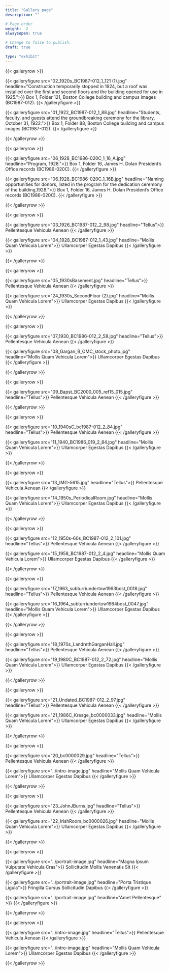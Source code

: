 ```yaml
---
title: "Gallery page"
description: ""

# Page order
weight:  2
alwaysopen: true

# Change to false to publish.
draft: true

type: "exhibit"
---
```


{{< galleryrow >}}

{{< galleryfigure src="02_1920s_BC1987-012_1_121 (1).jpg"
           headline="Construction temporarily stopped in 1924, but a roof was installed over the first and second floors and the building opened for use in 1925.">}} Box 1, Folder 121, Boston College building and campus images (BC1987-012).
{{< /galleryfigure >}}

{{< galleryfigure src="01_1922_BC1987-012_1_88.jpg"
           headline="Students, faculty, and guests attend the groundbreaking ceremony for the library, October 31, 1922.">}} Box 1, Folder 88, Boston College building and campus images (BC1987-012).
{{< /galleryfigure >}}

{{< /galleryrow >}}

{{< galleryrow >}}

{{< galleryfigure src="06_1928_BC1986-020C_1_16_A.jpg"
           headline="Program, 1928.">}} Box 1, Folder 16, James H. Dolan President’s Office records (BC1986-020C).
{{< /galleryfigure >}}

{{< galleryfigure src="06_1928_BC1986-020C_1_16B.jpg"
           headline="Naming opportunities for donors, listed in the program for the dedication ceremony of the building,1928.">}} Box 1, Folder 16, James H. Dolan President’s Office records (BC1986-020C).
{{< /galleryfigure >}}

{{< /galleryrow >}}

{{< galleryrow >}}

{{< galleryfigure src="03_1926_BC1987-012_2_98.jpg"
           headline="Tellus">}} Pellentesque Vehicula Aenean
{{< /galleryfigure >}}

{{< galleryfigure src="04_1928_BC1987-012_1_43.jpg"
           headline="Mollis Quam Vehicula Lorem">}} Ullamcorper Egestas Dapibus
{{< /galleryfigure >}}

{{< /galleryrow >}}

{{< galleryrow >}}

{{< galleryfigure src="05_1930sBasement.jpg"
           headline="Tellus">}} Pellentesque Vehicula Aenean
{{< /galleryfigure >}}

{{< galleryfigure src="24_1930s_SecondFloor (2).jpg"
           headline="Mollis Quam Vehicula Lorem">}} Ullamcorper Egestas Dapibus
{{< /galleryfigure >}}

{{< /galleryrow >}}

{{< galleryrow >}}

{{< galleryfigure src="07_1930_BC1986-012_2_58.jpg"
           headline="Tellus">}} Pellentesque Vehicula Aenean
{{< /galleryfigure >}}

{{< galleryfigure src="08_Gargan_B_OMC_stock_photo.jpg"
           headline="Mollis Quam Vehicula Lorem">}} Ullamcorper Egestas Dapibus
{{< /galleryfigure >}}

{{< /galleryrow >}}

{{< galleryrow >}}

{{< galleryfigure src="09_Bapst_BC2000_005_ref15_015.jpg"
           headline="Tellus">}} Pellentesque Vehicula Aenean
{{< /galleryfigure >}}

{{< /galleryrow >}}

{{< galleryrow >}}

{{< galleryfigure src="10_1940sC_bc1987-012_2_84.jpg"
           headline="Tellus">}} Pellentesque Vehicula Aenean
{{< /galleryfigure >}}

{{< galleryfigure src="11_1940_BC1986_019_2_84.jpg"
           headline="Mollis Quam Vehicula Lorem">}} Ullamcorper Egestas Dapibus
{{< /galleryfigure >}}

{{< /galleryrow >}}

{{< galleryrow >}}

{{< galleryfigure src="13_IMG-5615.jpg"
           headline="Tellus">}} Pellentesque Vehicula Aenean
{{< /galleryfigure >}}

{{< galleryfigure src="14_1950s_PeriodicalRoom.jpg"
           headline="Mollis Quam Vehicula Lorem">}} Ullamcorper Egestas Dapibus
{{< /galleryfigure >}}

{{< /galleryrow >}}

{{< galleryrow >}}

{{< galleryfigure src="12_1950s-60s_BC1987-012_2_101.jpg"
           headline="Tellus">}} Pellentesque Vehicula Aenean
{{< /galleryfigure >}}

{{< galleryfigure src="15_1958_BC1987-012_2_4.jpg"
           headline="Mollis Quam Vehicula Lorem">}} Ullamcorper Egestas Dapibus
{{< /galleryfigure >}}

{{< /galleryrow >}}

{{< galleryrow >}}

{{< galleryfigure src="17_1963_subturriundertow1963bost_0018.jpg"
           headline="Tellus">}} Pellentesque Vehicula Aenean
{{< /galleryfigure >}}

{{< galleryfigure src="16_1964_subturriundertow1964bost_0047.jpg"
           headline="Mollis Quam Vehicula Lorem">}} Ullamcorper Egestas Dapibus
{{< /galleryfigure >}}

{{< /galleryrow >}}

{{< galleryrow >}}

{{< galleryfigure src="18_1970s_LandrethGarganHall.jpg"
           headline="Tellus">}} Pellentesque Vehicula Aenean
{{< /galleryfigure >}}

{{< galleryfigure src="19_1980C_BC1987-012_2_72.jpg"
           headline="Mollis Quam Vehicula Lorem">}} Ullamcorper Egestas Dapibus
{{< /galleryfigure >}}

{{< /galleryrow >}}

{{< galleryrow >}}

{{< galleryfigure src="21_Undated_BC1987-012_2_97.jpg"
           headline="Tellus">}} Pellentesque Vehicula Aenean
{{< /galleryfigure >}}

{{< galleryfigure src="21_1986C_Kresge_bc0000033.jpg"
           headline="Mollis Quam Vehicula Lorem">}} Ullamcorper Egestas Dapibus
{{< /galleryfigure >}}

{{< /galleryrow >}}

{{< galleryrow >}}

{{< galleryfigure src="20_bc0000029.jpg"
           headline="Tellus">}} Pellentesque Vehicula Aenean
{{< /galleryfigure >}}

{{< galleryfigure src="../intro-image.jpg"
           headline="Mollis Quam Vehicula Lorem">}} Ullamcorper Egestas Dapibus
{{< /galleryfigure >}}

{{< /galleryrow >}}

{{< galleryrow >}}

{{< galleryfigure src="23_JohnJBurns.jpg"
           headline="Tellus">}} Pellentesque Vehicula Aenean
{{< /galleryfigure >}}

{{< galleryfigure src="22_IrishRoom_bc0000026.jpg"
           headline="Mollis Quam Vehicula Lorem">}} Ullamcorper Egestas Dapibus
{{< /galleryfigure >}}

{{< /galleryrow >}}

{{< galleryrow >}}

{{< galleryfigure src="../portrait-image.jpg"
           headline="Magna Ipsum Vulputate Vehicula Cras">}} Sollicitudin Mollis Venenatis Sit
{{< /galleryfigure >}}

{{< galleryfigure src="../portrait-image.jpg"
           headline="Porta Tristique Ligula">}} Fringilla Cursus Sollicitudin Dapibus
{{< /galleryfigure >}}

{{< galleryfigure src="../portrait-image.jpg"
           headline="Amet Pellentesque" >}}
{{< /galleryfigure >}}

{{< /galleryrow >}}

{{< galleryrow >}}

{{< galleryfigure src="../intro-image.jpg"
           headline="Tellus">}} Pellentesque Vehicula Aenean
{{< /galleryfigure >}}

{{< galleryfigure src="../intro-image.jpg"
           headline="Mollis Quam Vehicula Lorem">}} Ullamcorper Egestas Dapibus
{{< /galleryfigure >}}

{{< /galleryrow >}}
